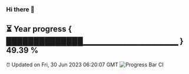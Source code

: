 ### Hi there 👋
⏳ Year progress { ██████████████▁▁▁▁▁▁▁▁▁▁▁▁▁▁▁▁ } 49.39 %
---
⏰ Updated on Fri, 30 Jun 2023 06:20:07 GMT
![Progress Bar CI](https://github.com/liununu/liununu/workflows/Progress%20Bar%20CI/badge.svg)

